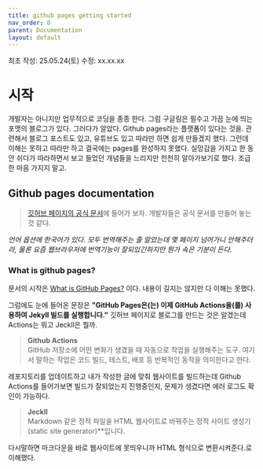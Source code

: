```yaml
---
title: github pages getting started
nav_order: 0
parent: Documentation
layout: default
---
```


최초 작성: 25.05.24(토)
수정: xx.xx.xx 

# 시작

개발자는 아니지만 업무적으로 코딩을 종종 한다. 그럼 구글링은 필수고 가끔 눈에 띄는 포맷의 블로그가 있다. 그러다가 알았다. Github pages라는 플랫폼이 있다는 것을.
관련해서 블로그 포스트도 있고, 유튜브도 있고 따라만 하면 쉽게 만들겠지 했다. 그런데 이해는 못하고 따라만 하고 결국에는 pages를 완성하지 못했다. 
실망감을 가지고 한 동안 쉬다가 따라하면서 보고 들었던 개념들을 느리지만 천천히 알아가보기로 했다. 조급한 마음 가지지 말고.

## Github pages documentation
> <a href="https://docs.github.com/ko/pages/getting-started-with-github-pages" target="_blank"> 깃허브 페이지의 공식 문서</a>에 들어가 보자. 개발자들은 공식 문서를 만들어 놓는 것 같다.

_언어 옵션에 한국어가 있다. 모두 번역해주는 줄 알았는데 몇 페이지 넘어가니 안해주더라, 물론 요즘 웹브라우저에 번역기능이 잘되있긴하지만 뭔가 속은 기분이 든다._

### What is github pages?
문서의 시작은 <a href="https://docs.github.com/ko/pages/getting-started-with-github-pages/what-is-github-pages" target="_blank"> What is GitHub Pages?</a> 이다. 내용이 길지는 않지만 다 이해는 못했다.

그럼에도 눈에 들어온 문장은 **"GitHub Pages은(는) 이제 GitHub Actions을(를) 사용하여 Jekyll 빌드를 실행합니다."** 깃허브 페이지로 블로그를 만드는 것은 알겠는데 Actions는 뭐고 Jeckll은 뭘까.

> **Github Actions** </br>
GitHub 저장소에 어떤 변화가 생겼을 때 자동으로 작업을 실행해주는 도구. 여기서 말하는 작업은 코드 빌드, 테스트, 배포 등 반복적인 동작을 의미한다고 한다.

레포지토리를 업데이트하고 내가 작성한 글에 맞춰 웹사이트를 빌드하는데 Github Actions를 들어가보면 빌드가 잘되었는지 진행중인지, 문제가 생겼다면 에러 로그도 확인이 가능하다.

> **Jeckll** </br>
Markdown 같은 정적 파일을 HTML 웹사이트로 바꿔주는 정적 사이트 생성기(static site generator)**입니다.

다시말하면 마크다운을 바로 웹사이트에 못띄우니까 HTML 형식으로 변환시켜준다.로 이해했다. 
